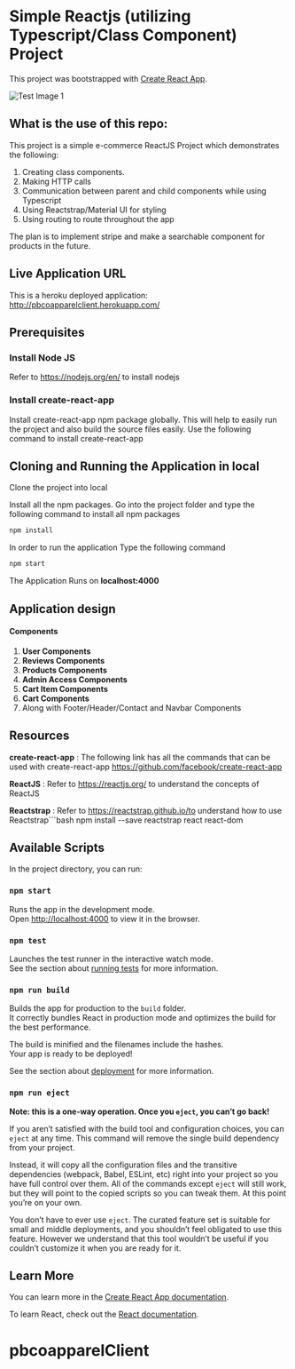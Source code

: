 
# Simple Reactjs (utilizing Typescript/Class Component) Project

This project was bootstrapped with [Create React App](https://github.com/facebook/create-react-app).

![Test Image 1](Images/pbcoapparel_homepage.jpg)



## What is the use of this repo:

This project is a simple e-commerce ReactJS Project which demonstrates the following:

1. Creating class components.
2. Making HTTP calls
3. Communication between parent and child components while using Typescript
4. Using Reactstrap/Material UI for styling
5. Using routing to route throughout the app

The plan is to implement stripe and make a searchable component for products in the future. 

## Live Application URL
This is a heroku deployed application:
http://pbcoapparelclient.herokuapp.com/

## Prerequisites

### Install Node JS
Refer to https://nodejs.org/en/ to install nodejs

### Install create-react-app
Install create-react-app npm package globally. This will help to easily run the project and also build the source files easily. Use the following command to install create-react-app

## Cloning and Running the Application in local

Clone the project into local

Install all the npm packages. Go into the project folder and type the following command to install all npm packages

```bash
npm install
```

In order to run the application Type the following command

```bash
npm start
```

The Application Runs on **localhost:4000**

## Application design

#### Components

1. **User Components**
2. **Reviews Components**
3. **Products Components**
4. **Admin Access Components**
5. **Cart Item Components**
6. **Cart Components**
7. Along with Footer/Header/Contact and Navbar Components

## Resources

**create-react-app** : The following link has all the commands that can be used with create-react-app
https://github.com/facebook/create-react-app

**ReactJS** : Refer to https://reactjs.org/ to understand the concepts of ReactJS

**Reactstrap** : Refer to https://reactstrap.github.io/to understand how to use Reactstrap```bash
npm install --save reactstrap react react-dom



## Available Scripts

In the project directory, you can run:

### `npm start`

Runs the app in the development mode.\
Open [http://localhost:4000](http://localhost:4000) to view it in the browser.

### `npm test`

Launches the test runner in the interactive watch mode.\
See the section about [running tests](https://facebook.github.io/create-react-app/docs/running-tests) for more information.

### `npm run build`

Builds the app for production to the `build` folder.\
It correctly bundles React in production mode and optimizes the build for the best performance.

The build is minified and the filenames include the hashes.\
Your app is ready to be deployed!

See the section about [deployment](https://facebook.github.io/create-react-app/docs/deployment) for more information.

### `npm run eject`

**Note: this is a one-way operation. Once you `eject`, you can’t go back!**

If you aren’t satisfied with the build tool and configuration choices, you can `eject` at any time. This command will remove the single build dependency from your project.

Instead, it will copy all the configuration files and the transitive dependencies (webpack, Babel, ESLint, etc) right into your project so you have full control over them. All of the commands except `eject` will still work, but they will point to the copied scripts so you can tweak them. At this point you’re on your own.

You don’t have to ever use `eject`. The curated feature set is suitable for small and middle deployments, and you shouldn’t feel obligated to use this feature. However we understand that this tool wouldn’t be useful if you couldn’t customize it when you are ready for it.

## Learn More

You can learn more in the [Create React App documentation](https://facebook.github.io/create-react-app/docs/getting-started).

To learn React, check out the [React documentation](https://reactjs.org/).
# pbcoapparelClient
